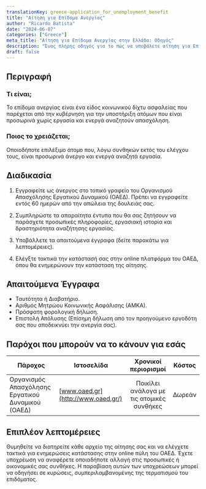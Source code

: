 ```yaml
---
translationKey: greece-application_for_unemployment_benefit
title: "Αίτηση για Επίδομα Ανεργίας"
author: "Ricardo Batista"
date: "2024-06-07"
categories: ["Greece"]
meta_title: "Αίτηση για Επίδομα Ανεργίας στην Ελλάδα: Οδηγός"
description: "Ένας πλήρης οδηγός για το πώς να υποβάλετε αίτηση για Επίδομα Ανεργίας στην Ελλάδα"
draft: false
---
```


## Περιγραφή
### Τι είναι;
Το επίδομα ανεργίας είναι ένα είδος κοινωνικού δίχτυ ασφαλείας που παρέχεται από την κυβέρνηση για την υποστήριξη ατόμων που είναι προσωρινά χωρίς εργασία και ενεργά αναζητούν απασχόληση.

### Ποιος το χρειάζεται;
Οποιοδήποτε επιλέξιμο άτομο που, λόγω συνθηκών εκτός του ελέγχου τους, είναι προσωρινά άνεργο και ενεργά αναζητά εργασία.

## Διαδικασία
1. Εγγραφείτε ως άνεργος στο τοπικό γραφείο του Οργανισμού Απασχόλησης Εργατικού Δυναμικού (ΟΑΕΔ). Πρέπει να εγγραφείτε εντός 60 ημερών από την απώλεια της δουλειάς σας.

2. Συμπληρώστε τα απαραίτητα έντυπα που θα σας ζητήσουν να παράσχετε προσωπικές πληροφορίες, εργασιακή ιστορία και δραστηριότητα αναζήτησης εργασίας.

3. Υποβάλλετε τα απαιτούμενα έγγραφα (δείτε παρακάτω για λεπτομέρειες).

4. Ελέγξτε τακτικά την κατάστασή σας στην online πλατφόρμα του ΟΑΕΔ, όπου θα ενημερώνουν την κατάσταση της αίτησης.

## Απαιτούμενα Έγγραφα
- Ταυτότητα ή Διαβατήριο.
- Αριθμός Μητρώου Κοινωνικής Ασφάλισης (ΑΜΚΑ).
- Πρόσφατη φορολογική δήλωση.
- Επιστολή Απόλυσης (Επίσημη δήλωση από τον προηγούμενο εργοδότη σας που αποδεικνύει την ανεργία σας).

## Παρόχοι που μπορούν να το κάνουν για εσάς

| Πάροχος                        |     Ιστοσελίδα                            |     Χρονικοί περιορισμοί    |       Κόστος      |
| ------------------------------  | ------------------------------------- |  :-------------: | :-------------: |
| Οργανισμός Απασχόλησης Εργατικού Δυναμικού (ΟΑΕΔ)      |  [www.oaed.gr](http://www.oaed.gr/)      |      Ποικίλει ανάλογα με τις ατομικές συνθήκες      |        Δωρεάν       |

## Επιπλέον λεπτομέρειες

Θυμηθείτε να διατηρείτε κάθε αρχείο της αίτησης σας και να ελέγχετε τακτικά για ενημερώσεις κατάστασης στην online πύλη του ΟΑΕΔ. Έχετε υποχρέωση να αναφέρετε οποιαδήποτε αλλαγή στις προσωπικές ή οικονομικές σας συνθήκες. Η παραβίαση αυτών των υποχρεώσεων μπορεί να οδηγήσει σε κυρώσεις, συμπεριλαμβανομένης της τερματισμού του επιδόματος.